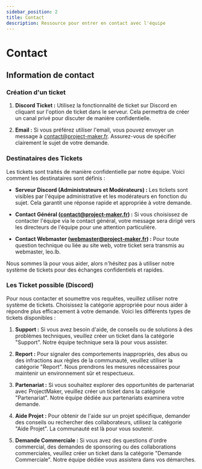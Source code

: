 ```yaml
---
sidebar_position: 2
title: Contact
description: Ressource pour entrer en contact avec l'équipe
---
```


# Contact

## Information de contact


### Création d'un ticket


1. **Discord Ticket :** Utilisez la fonctionnalité de ticket sur Discord en cliquant sur l'option de ticket dans le serveur. Cela permettra de créer un canal privé pour discuter de manière confidentielle.

2. **Email :** Si vous préférez utiliser l'email, vous pouvez envoyer un message à [contact@project-maker.fr](mailto:contact@project-maker.fr). Assurez-vous de spécifier clairement le sujet de votre demande.

### Destinataires des Tickets

Les tickets sont traités de manière confidentielle par notre équipe. Voici comment les destinataires sont définis :

- **Serveur Discord (Administrateurs et Modérateurs) :** Les tickets sont visibles par l'équipe administrative et les modérateurs en fonction du sujet. Cela garantit une réponse rapide et appropriée à votre demande.

- **Contact Général ([contact@project-maker.fr](mailto:contact@project-maker.fr)) :** Si vous choisissez de contacter l'équipe via le contact général, votre message sera dirigé vers les directeurs de l'équipe pour une attention particulière.

- **Contact Webmaster ([webmaster@project-maker.fr](mailto:webmaster@project-maker.fr)) :** Pour toute question technique ou liée au site web, votre ticket sera transmis au webmaster, leo.lb.

Nous sommes là pour vous aider, alors n'hésitez pas à utiliser notre système de tickets pour des échanges confidentiels et rapides.


### Les Ticket possible (Discord)

Pour nous contacter et soumettre vos requêtes, veuillez utiliser notre système de tickets. Choisissez la catégorie appropriée pour nous aider à répondre plus efficacement à votre demande. Voici les différents types de tickets disponibles :

1. **Support :** Si vous avez besoin d'aide, de conseils ou de solutions à des problèmes techniques, veuillez créer un ticket dans la catégorie "Support". Notre équipe technique sera là pour vous assister.

2. **Report :** Pour signaler des comportements inappropriés, des abus ou des infractions aux règles de la communauté, veuillez utiliser la catégorie "Report". Nous prendrons les mesures nécessaires pour maintenir un environnement sûr et respectueux.

3. **Partenariat :** Si vous souhaitez explorer des opportunités de partenariat avec ProjectMaker, veuillez créer un ticket dans la catégorie "Partenariat". Notre équipe dédiée aux partenariats examinera votre demande.

4. **Aide Projet :** Pour obtenir de l'aide sur un projet spécifique, demander des conseils ou rechercher des collaborateurs, utilisez la catégorie "Aide Projet". La communauté est là pour vous soutenir.

5. **Demande Commerciale :** Si vous avez des questions d'ordre commercial, des demandes de sponsoring ou des collaborations commerciales, veuillez créer un ticket dans la catégorie "Demande Commerciale". Notre équipe dédiée vous assistera dans vos démarches.